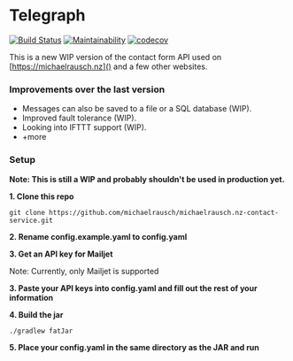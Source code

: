 # Telegraph
[![Build Status](https://travis-ci.org/michaelrausch/Telegraph.svg?branch=master)](https://travis-ci.org/michaelrausch/Telegraph)
[![Maintainability](https://api.codeclimate.com/v1/badges/01b62ede33372d1c44f7/maintainability)](https://codeclimate.com/github/michaelrausch/Telegraph/maintainability)
[![codecov](https://codecov.io/gh/michaelrausch/Telegraph/branch/master/graph/badge.svg)](https://codecov.io/gh/michaelrausch/Telegraph)

This is a new WIP version of the contact form API used on [https://michaelrausch.nz]() and a few other websites. 

### Improvements over the last version
- Messages can also be saved to a file or a SQL database (WIP).
- Improved fault tolerance (WIP).
- Looking into IFTTT support (WIP).
- +more

### Setup
**Note: This is still a WIP and probably shouldn't be used in production yet.**

**1. Clone this repo**

``
    git clone https://github.com/michaelrausch/michaelrausch.nz-contact-service.git
``

**2. Rename config.example.yaml to config.yaml**

**3. Get an API key for Mailjet**

Note: Currently, only Mailjet is supported

**3. Paste your API keys into config.yaml and fill out the rest of your information**

**4. Build the jar**

``
./gradlew fatJar
``

**5. Place your config.yaml in the same directory as the JAR and run**

